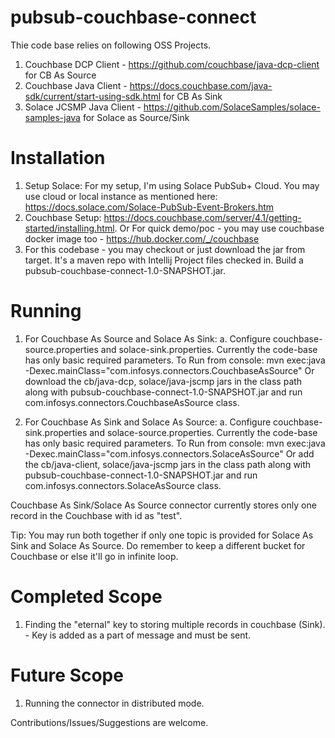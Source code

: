 # pubsub-couchbase-connect
 Thie code base relies on following OSS Projects.
 1. Couchbase DCP Client - https://github.com/couchbase/java-dcp-client for CB As Source
 2. Couchbase Java Client - https://docs.couchbase.com/java-sdk/current/start-using-sdk.html for CB As Sink
 2. Solace JCSMP Java Client - https://github.com/SolaceSamples/solace-samples-java for Solace as Source/Sink
 
# Installation
1. Setup Solace: For my setup, I'm using Solace PubSub+ Cloud. You may use cloud or local instance as mentioned here: https://docs.solace.com/Solace-PubSub-Event-Brokers.htm
2. Couchbase Setup: https://docs.couchbase.com/server/4.1/getting-started/installing.html. Or For quick demo/poc - you may use couchbase docker image too - https://hub.docker.com/_/couchbase
3. For this codebase - you may checkout or just download the jar from target. It's a maven repo with Intellij Project files checked in. Build a pubsub-couchbase-connect-1.0-SNAPSHOT.jar.

# Running
1. For Couchbase As Source and Solace As Sink:
 a. Configure couchbase-source.properties and solace-sink.properties. Currently the code-base has only basic required parameters.
 To Run from console: mvn exec:java -Dexec.mainClass="com.infosys.connectors.CouchbaseAsSource"
 Or download the cb/java-dcp, solace/java-jscmp jars in the class path along with pubsub-couchbase-connect-1.0-SNAPSHOT.jar and run com.infosys.connectors.CouchbaseAsSource class.
 
2. For Couchbase As Sink and Solace As Source:
 a. Configure couchbase-sink.properties and solace-source.properties. Currently the code-base has only basic required parameters.
 To Run from console: mvn exec:java -Dexec.mainClass="com.infosys.connectors.SolaceAsSource"
 Or add the cb/java-client, solace/java-jscmp jars in the class path along with pubsub-couchbase-connect-1.0-SNAPSHOT.jar and run com.infosys.connectors.SolaceAsSource class.
 
 Couchbase As Sink/Solace As Source connector currently stores only one record in the Couchbase with id as "test". 
 
Tip: You may run both together if only one topic is provided for Solace As Sink and Solace As Source. Do remember to keep a different bucket for Couchbase or else it'll go in infinite loop.

# Completed Scope
1. Finding the "eternal" key to storing multiple records in couchbase (Sink). - Key is added as a part of message and must be sent. 

# Future Scope
1. Running the connector in distributed mode.

Contributions/Issues/Suggestions are welcome.
